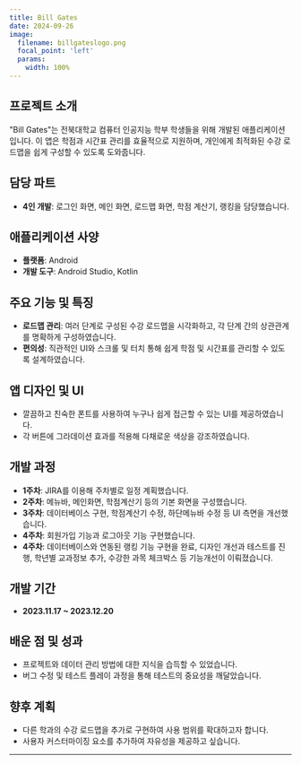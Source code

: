 ```yaml
---
title: Bill Gates
date: 2024-09-26
image:
  filename: billgateslogo.png
  focal_point: 'left'
  params:
    width: 100%
---
```


## 프로젝트 소개
"Bill Gates"는 전북대학교 컴퓨터 인공지능 학부 학생들을 위해 개발된 애플리케이션입니다. 이 앱은 학점과 시간표 관리를 효율적으로 지원하며, 개인에게 최적화된 수강 로드맵을 쉽게 구성할 수 있도록 도와줍니다.

## 담당 파트 
- **4인 개발**: 로그인 화면, 메인 화면, 로드맵 화면, 학점 계산기, 랭킹을 담당했습니다.

## 애플리케이션 사양
- **플랫폼**: Android
- **개발 도구**: Android Studio, Kotlin

## 주요 기능 및 특징
- **로드맵 관리**: 여러 단계로 구성된 수강 로드맵을 시각화하고, 각 단계 간의 상관관계를 명확하게 구성하였습니다.
- **편의성**: 직관적인 UI와 스크롤 및 터치 통해 쉽게 학점 및 시간표를 관리할 수 있도록 설계하였습니다.

## 앱 디자인 및 UI
- 깔끔하고 친숙한 폰트를 사용하여 누구나 쉽게 접근할 수 있는 UI를 제공하였습니다.
- 각 버튼에 그라데이션 효과를 적용해 다채로운 색상을 강조하였습니다.

## 개발 과정
- **1주차**: JIRA를 이용해 주차별로 일정 계획했습니다.
- **2주차**: 메뉴바, 메인화면, 학점계산기 등의 기본 화면을 구성했습니다.
- **3주차**: 데이터베이스 구현, 학점계산기 수정, 하단메뉴바 수정 등 UI 측면을 개선했습니다.
- **4주차**: 회원가입 기능과 로그아웃 기능 구현했습니다.
- **4주차**: 데이터베이스와 연동된 랭킹 기능 구현을 완료, 디자인 개선과 테스트를 진행, 학년별 교과정보 추가, 수강한 과목 체크박스 등 기능개선이 이뤄졌습니다.

## 개발 기간
- **2023.11.17 ~ 2023.12.20**

## 배운 점 및 성과
- 프로젝트와 데이터 관리 방법에 대한 지식을 습득할 수 있었습니다.
- 버그 수정 및 테스트 플레이 과정을 통해 테스트의 중요성을 깨달았습니다.

## 향후 계획
- 다른 학과의 수강 로드맵을 추가로 구현하여 사용 범위를 확대하고자 합니다.
- 사용자 커스터마이징 요소를 추가하여 자유성을 제공하고 싶습니다.

---
